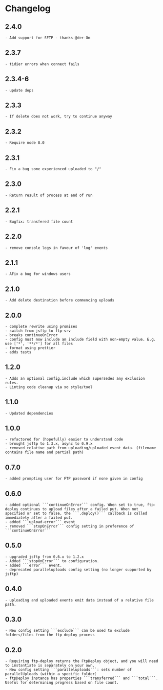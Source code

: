 # Changelog

## 2.4.0

    - Add support for SFTP - thanks @der-On

## 2.3.7

    - tidier errors when connect fails

## 2.3.4-6

    - update deps

## 2.3.3

    - If delete does not work, try to continue anyway

## 2.3.2

    - Require node 8.0

## 2.3.1

    - Fix a bug some experienced uploaded to "/"

## 2.3.0

    - Return result of process at end of run

## 2.2.1

    - Bugfix: transfered file count

## 2.2.0

    - remove console logs in favour of 'log' events

## 2.1.1

    - AFix a bug for windows users

## 2.1.0

    - Add delete destination before commencing uploads

## 2.0.0

    - complete rewrite using promises
    - switch from jsftp to ftp-srv
    - breaks continueOnError
    - config must now include an include field with non-empty value. E.g. use ['*', '**/*'] for all files
    - format using prettier
    - adds tests

## 1.2.0

    - Adds an optional config.include which supersedes any exclusion rules.
    - Linting code cleanup via xo style/tool

## 1.1.0

    - Updated dependencies

## 1.0.0

    - refactored for (hopefully) easier to understand code
    - brought jsftp to 1.3.x, async to 0.9.x
    - removed relative path from uploading/uploaded event data. (filename contains file name and partial path)

## 0.7.0

    - added prompting user for FTP password if none given in config

## 0.6.0

    - added optional ```continueOnError``` config. When set to true, ftp-deploy continues to upload files after a failed put. When not specified or set to false, the ```.deploy()``` callback is called immediately after a failed put.
    - added ```upload-error``` event
    - removed ```stopOnError``` config setting in preference of ```continueOnError```

## 0.5.0

    - upgraded jsftp from 0.6.x to 1.2.x
    - Added ```stopOnError``` to configuration.
    - added ```error``` event.
    - deprecated paralleluploads config setting (no longer supported by jsftp)

## 0.4.0

    - uploading and uploaded events emit data instead of a relative file path.

## 0.3.0

    - New config setting ```exclude``` can be used to exclude folders/files from the ftp deploy process

## 0.2.0

    - Requiring ftp-deploy returns the FtpDeploy object, and you will need to instantiate is separately on your own.
    - New config setting ```paralleluploads```: sets number of  parallelUploads (within a specific folder)
    - ftpDeploy instance has properties ```transferred``` and ```total```. Useful for determining progress based on file count.
